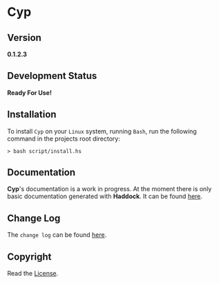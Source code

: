 # Cyp

## Version
**0.1.2.3**

## Development Status
**Ready For Use!**

## Installation
To install `Cyp`
on your `Linux`
system, running
`Bash`, run the
following command
in the projects root
directory:
```
> bash script/install.hs
```

## Documentation
**Cyp**'s documentation
is a work in progress.
At the moment there is
only basic documentation
generated with **Haddock**.
It can be found [here](https://kove-w-o-salter.github.io/Cyp/index.html).

## Change Log
The `change log` can be
found [here](./ChangeLog.md).

## Copyright
Read the [License](./LICENSE).
